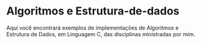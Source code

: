 # Algoritmos e Estrutura-de-dados
Aqui você encontrará exemplos de implementações de Algoritmos e Estrutura de Dados, em Linguagem C, das disciplinas ministradas por mim.
